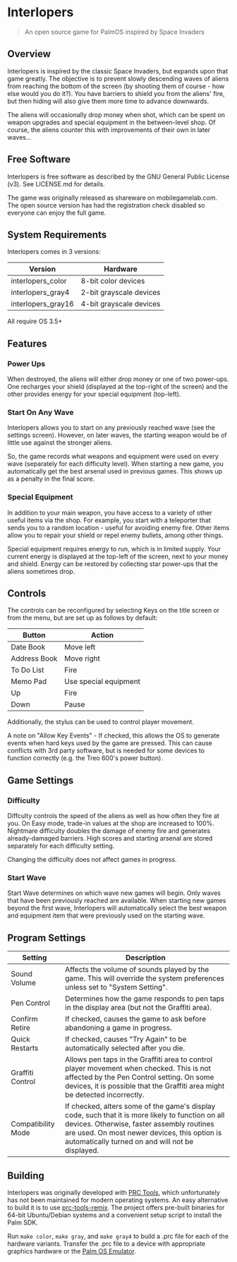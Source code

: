 # Interlopers
> An open source game for PalmOS inspired by Space Invaders

## Overview
Interlopers is inspired by the classic Space Invaders, but
expands upon that game greatly. The objective is to prevent
slowly descending waves of aliens from reaching the bottom of
the screen (by shooting them of course - how else would you
do it?). You have barriers to shield you from the aliens' fire,
but then hiding will also give them more time to advance
downwards. 

The aliens will occasionally drop money when shot, which can
be spent on weapon upgrades and special equipment in the
between-level shop. Of course, the aliens counter this with
improvements of their own in later waves...

## Free Software
Interlopers is free software as described by the GNU General Public
License (v3). See LICENSE.md for details.

The game was originally released as shareware on mobilegamelab.com.
The open source version has had the registration check disabled so
everyone can enjoy the full game.

## System Requirements
Interlopers comes in 3 versions:

Version | Hardware
------- | --------
interlopers_color | 8-bit color devices
interlopers_gray4 | 2-bit grayscale devices
interlopers_gray16 | 4-bit grayscale devices

All require OS 3.5+

## Features

### Power Ups
When destroyed, the aliens will either drop money or one of
two power-ups. One recharges your shield (displayed at the
top-right of the screen) and the other provides energy for
your special equipment (top-left).

### Start On Any Wave
Interlopers allows you to start on any previously reached
wave (see the settings screen). However, on later waves,
the starting weapon would be of little use against the stronger
aliens.

So, the game records what weapons and equipment were used on
every wave (separately for each difficulty level). When
starting a new game, you automatically get the best arsenal
used in previous games. This shows up as a penalty in the
final score.

### Special Equipment
In addition to your main weapon, you have access to a variety
of other useful items via the shop. For example, you start
with a teleporter that sends you to a random location - useful
for avoiding enemy fire. Other items allow you to repair
your shield or repel enemy bullets, among other things.

Special equipment requires energy to run, which is in limited
supply. Your current energy is displayed at the top-left of
the screen, next to your money and shield. Energy can be
restored by collecting star power-ups that the aliens sometimes
drop.

## Controls
The controls can be reconfigured by selecting Keys on the title
screen or from the menu, but are set up as follows by default:

Button | Action
------ | ------
Date Book | Move left
Address Book | Move right
To Do List | Fire
Memo Pad | Use special equipment
Up | Fire
Down | Pause

Additionally, the stylus can be used to control player
movement.

A note on "Allow Key Events" - If checked, this allows
the OS to generate events when hard keys used by the game are
pressed.  This can cause conflicts with 3rd party software, but
is needed for some devices to function correctly (e.g. the
Treo 600's power button).

## Game Settings

### Difficulty 
Diffculty controls the speed of the aliens as well as how
often they fire at you. On Easy mode, trade-in values at the
shop are increased to 100%. Nightmare difficulty doubles the
damage of enemy fire and generates already-damaged barriers.
High scores and starting arsenal are stored separately for
each difficulty setting.

Changing the difficulty does not affect games in progress.

### Start Wave 
Start Wave determines on which wave new games will begin. Only
waves that have been previously reached are available. When
starting new games beyond the first wave, Interlopers will
automatically select the best weapon and equipment item that
were previously used on the starting wave.

## Program Settings
Setting | Description
------- | -----------
Sound Volume | Affects the volume of sounds played by the game. This will override the system preferences unless set to "System Setting".
Pen Control | Determines how the game responds to pen taps in the display area (but not the Graffiti area).
Confirm Retire | If checked, causes the game to ask before abandoning a game in progress.
Quick Restarts | If checked, causes "Try Again" to be automatically selected after you die.
Graffiti Control | Allows pen taps in the Graffiti area to control player movement when checked. This is not affected by the Pen Control setting. On some devices, it is possible that the Graffiti area might be detected incorrectly.
Compatibility Mode | If checked, alters some of the game's display code, such that it is more likely to function on all devices. Otherwise, faster assembly routines are used. On most newer devices, this option is automatically turned on and will not be displayed.

## Building
Interlopers was originally developed with [PRC Tools](http://prc-tools.sourceforge.net/), which
unfortunately has not been maintained for modern operating systems. An easy alternative to build
it is to use [prc-tools-remix](https://github.com/jichu4n/prc-tools-remix). The project offers pre-built
binaries for 64-bit Ubuntu/Debian systems and a convenient setup script to install the Palm SDK.

Run `make color`, `make gray`, and `make gray4` to build a .prc file for each
of the hardware variants. Transfer the .prc file to a device with appropriate
graphics hardware or the [Palm OS Emulator](https://sourceforge.net/projects/pose/).

